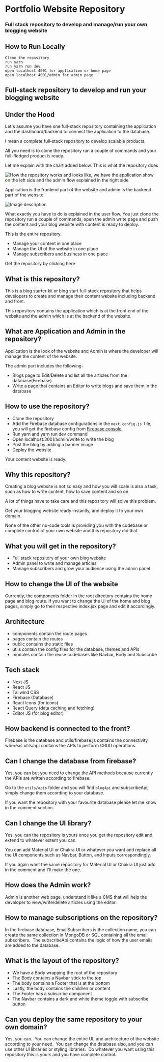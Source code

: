 # Portfolio Website Repository

### Full stack repository to develop and manage/run your own blogging website

## How to Run Locally

```
Clone the repository
run yarn
run yarn run dev
open localhost:4001 for application or home page
open localhost:4001/admin for admin page

```

## Full-stack repository to develop and run your blogging website

## Under the Hood
Let's assume you have one full-stack repository containing the application and the dashboard/backend to connect the application to the database. 

I mean a complete full-stack repository to develop scalable products.

All you need is to clone the repository run a couple of commands and your full-fledged product is ready. 

Let me explain with the chart added below. This is what the repository does

![How the repository works and looks like, we have the application show on the left side and the admin flow explained in the right side](https://dev-to-uploads.s3.amazonaws.com/uploads/articles/ko1cz7y1ubrca4fwlu13.png)

Application is the frontend part of the website and admin is the backend part of the website.


![Image description](https://dev-to-uploads.s3.amazonaws.com/uploads/articles/kc387eb1mw7u0w1lhbnx.png)

What exactly you have to do is explained in the user flow. You just clone the repository run a couple of commands, open the admin write page and push the content and your blog website with content is ready to deploy.

This is the entire repository.

- Manage your content in one place
- Manage the UI of the website in one place
- Manage subscribers and business in one place

Get the repository by clicking here

## What is this repository?
This is a blog starter kit or blog start full-stack repository that helps developers to create and manage their content website including backend and front. 

This repository contains the application which is at the front end of the website and the admin which is at the backend of the website. 

## What are Application and Admin in the repository?
Application is the look of the website and Admin is where the developer will manage the content of the website. 

The admin part includes the following-

- Blogs page to Edit/Delete and list all the articles from the database(Firebase)
- Write a page that contains an Editor to write blogs and save them in the database


## How to use the repository?

- Clone the repository
- Add the Firebase database configurations in the `next.config.js `file, you will get the firebase config from [Firebase console](https://firebase.google.com/).
- Run yarn and yarn run dev command
- Open localhost:3001/admin/write to write the blog
- Post the blog by adding a banner image
- Deploy the website

Your content website is ready.

## Why this repository?
Creating a blog website is not so easy and how you will scale is also a task, such as how to write content, how to save content and so on. 

A lot of things have to take care and this repository will solve this problem.

Get your blogging website ready instantly, and deploy it to your own domain.

None of the other no-code tools is providing you with the codebase or complete control of your own website and this repository did that.

## What you will get in the repository?

- Full stack repository of your own blog website
- Admin panel to write and manage articles
- Manage subscribers and grow your audience using the admin panel

## How to change the UI of the website
Currently, the components folder in the root directory contains the home page and blog route.
If you want to change the UI of the home and blog pages, simply go to their respective index.jsx page and edit it accordingly.

## Architecture

- components contain the route pages 
- pages contain the routes
- public contains the static files
- utils contain the config files for the database, themes and APIs
- modules contain the reuse codebases like Navbar, Body and Subscribe

## Tech stack

- Next JS
- React JS
- Tailwind CSS
- Firebase (Database)
- React Icons (for icons)
- React Query (data caching and fetching)
- Editor JS (for blog editor)

## How backend is connected to the front?
Firebase is the database and utils/firebase.js contains the connectivity whereas utils/api contains the APIs to perform CRUD operations.

## Can I change the database from firebase?
Yes, you can but you need to change the API methods because currently the APIs are written according to firebase. 

Go to the `utils/apis` folder and you will find `blogApi` and subscribeApi, simply change them according to your database.

If you want the repository with your favourite database please let me know in the comment section.

## Can I change the UI library?
Yes, you can the repository is yours once you get the repository edit and extend to whatever extent you can.

You can add Material UI or Chakra UI or whatever you want and replace all the UI components such as Navbar, Button, and Inputs correspondingly. 

If you again want the same repository for Material UI or Chakra UI just add in the comment and I'll make the one.

## How does the Admin work?
Admin is another web page, understand it like a CMS that will help the developer to view/write/delete articles using the editor. 

## How to manage subscriptions on the repository?
In the firebase database, EmailSubscribers is the collection name, you can create the same collection in MongoDB or SQL containing all the email subscribers. 
The subscribeApi contains the logic of how the user emails are added to the database. 

## What is the layout of the repository?

- We have a Body wrapping the root of the repository
- The Body contains a Navbar stick to the top
- The body contains a Footer that is at the bottom
- Lastly, the body contains the children or content
- The Footer has a subscribe component 
- The Navbar contains a dark and white theme toggle with subscribe button 

## Can you deploy the same repository to your own domain?
Yes, you can. 
You can change the entire UI, and architecture of the website according to your need. 
You can change the database also, and you can use other UI libraries or styling libraries. 
Do whatever you want using this repository this is yours and you have complete control.

